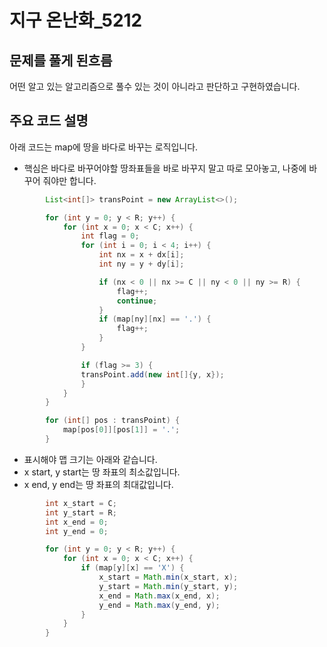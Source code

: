 # 지구 온난화_5212

## 문제를 풀게 된흐름
어떤 알고 있는 알고리즘으로 풀수 있는 것이 아니라고 판단하고 구현하였습니다.

## 주요 코드 설명
아래 코드는 map에 땅을 바다로 바꾸는 로직입니다.
- 핵심은 바다로 바꾸어야할 땅좌표들을 바로 바꾸지 말고 따로 모아놓고, 나중에 바꾸어 줘야만 합니다. 
```Java
        List<int[]> transPoint = new ArrayList<>();

        for (int y = 0; y < R; y++) {
            for (int x = 0; x < C; x++) {
                int flag = 0;
                for (int i = 0; i < 4; i++) {
                    int nx = x + dx[i];
                    int ny = y + dy[i];

                    if (nx < 0 || nx >= C || ny < 0 || ny >= R) {
                        flag++;
                        continue;
                    }
                    if (map[ny][nx] == '.') {
                        flag++;
                    }
                }

                if (flag >= 3) {
                transPoint.add(new int[]{y, x});
                }
            }
        }

        for (int[] pos : transPoint) {
            map[pos[0]][pos[1]] = '.';
        }
```

- 표시해야 맵 크기는 아래와 같습니다.
- x start, y start는 땅 좌표의 최소값입니다.
- x end, y end는 땅 좌표의 최대값입니다.
```Java
        int x_start = C;
        int y_start = R;
        int x_end = 0;
        int y_end = 0;

        for (int y = 0; y < R; y++) {
            for (int x = 0; x < C; x++) {
                if (map[y][x] == 'X') {
                    x_start = Math.min(x_start, x);
                    y_start = Math.min(y_start, y);
                    x_end = Math.max(x_end, x);
                    y_end = Math.max(y_end, y);
                }
            }
        } 
```